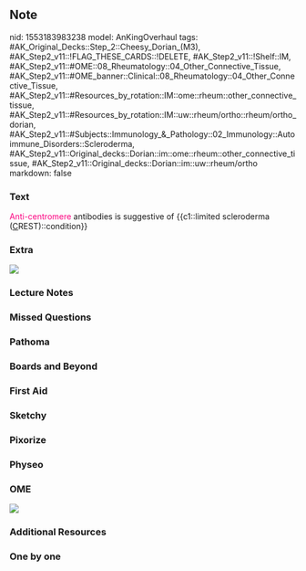 ## Note
nid: 1553183983238
model: AnKingOverhaul
tags: #AK_Original_Decks::Step_2::Cheesy_Dorian_(M3), #AK_Step2_v11::!FLAG_THESE_CARDS::!DELETE, #AK_Step2_v11::!Shelf::IM, #AK_Step2_v11::#OME::08_Rheumatology::04_Other_Connective_Tissue, #AK_Step2_v11::#OME_banner::Clinical::08_Rheumatology::04_Other_Connective_Tissue, #AK_Step2_v11::#Resources_by_rotation::IM::ome::rheum::other_connective_tissue, #AK_Step2_v11::#Resources_by_rotation::IM::uw::rheum/ortho::rheum/ortho_dorian, #AK_Step2_v11::#Subjects::Immunology_&_Pathology::02_Immunology::Autoimmune_Disorders::Scleroderma, #AK_Step2_v11::Original_decks::Dorian::im::ome::rheum::other_connective_tissue, #AK_Step2_v11::Original_decks::Dorian::im::uw::rheum/ortho
markdown: false

### Text
<font color="#FC0280">Anti-centromere</font> antibodies is
suggestive of {{c1::limited scleroderma (<u>C</u>REST)::condition}}

### Extra
<img src="dss.PNG">

### Lecture Notes


### Missed Questions


### Pathoma


### Boards and Beyond


### First Aid


### Sketchy


### Pixorize


### Physeo


### OME
<div class="ome-widget">
  <a href=
  "https://onlinemeded.org/spa/rheumatology/other-connective-tissue/acquire?ref=anki">
  <img src="_OME_AnkiFlashcards_Lesson_1.png"></a>
</div>

### Additional Resources


### One by one

